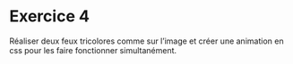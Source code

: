 # Exercice 4

Réaliser deux feux tricolores comme sur l’image et créer une animation en css pour les faire fonctionner simultanément.
